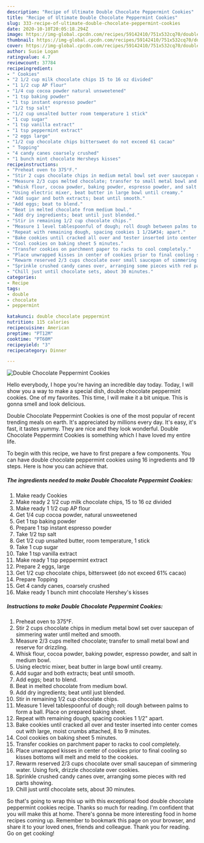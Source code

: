 ```yaml
---
description: "Recipe of Ultimate Double Chocolate Peppermint Cookies"
title: "Recipe of Ultimate Double Chocolate Peppermint Cookies"
slug: 333-recipe-of-ultimate-double-chocolate-peppermint-cookies
date: 2020-10-10T20:05:18.294Z
image: https://img-global.cpcdn.com/recipes/59142410/751x532cq70/double-chocolate-peppermint-cookies-recipe-main-photo.jpg
thumbnail: https://img-global.cpcdn.com/recipes/59142410/751x532cq70/double-chocolate-peppermint-cookies-recipe-main-photo.jpg
cover: https://img-global.cpcdn.com/recipes/59142410/751x532cq70/double-chocolate-peppermint-cookies-recipe-main-photo.jpg
author: Susie Logan
ratingvalue: 4.7
reviewcount: 37784
recipeingredient:
- " Cookies"
- "2 1/2 cup milk chocolate chips 15 to 16 oz divided"
- "1 1/2 cup AP flour"
- "1/4 cup cocoa powder natural unsweetened"
- "1 tsp baking powder"
- "1 tsp instant espresso powder"
- "1/2 tsp salt"
- "1/2 cup unsalted butter room temperature 1 stick"
- "1 cup sugar"
- "1 tsp vanilla extract"
- "1 tsp peppermint extract"
- "2 eggs large"
- "1/2 cup chocolate chips bittersweet do not exceed 61 cacao"
- " Topping"
- "4 candy canes coarsely crushed"
- "1 bunch mint chocolate Hersheys kisses"
recipeinstructions:
- "Preheat oven to 375°F."
- "Stir 2 cups chocolate chips in medium metal bowl set over saucepan of simmering water until melted and smooth."
- "Measure 2/3 cups melted chocolate; transfer to small metal bowl and reserve for drizzling."
- "Whisk flour, cocoa powder, baking powder, espresso powder, and salt in medium bowl."
- "Using electric mixer, beat butter in large bowl until creamy."
- "Add sugar and both extracts; beat until smooth."
- "Add eggs; beat to blend."
- "Beat in melted chocolate from medium bowl."
- "Add dry ingredients; beat until just blended."
- "Stir in remaining 1/2 cup chocolate chips."
- "Measure 1 level tablespoonful of dough; roll dough between palms to form a ball. Place on prepared baking sheet."
- "Repeat with remaining dough, spacing cookies 1 1/2&#34; apart."
- "Bake cookies until cracked all over and tester inserted into center comes out with large, moist crumbs attached, 8 to 9 minutes."
- "Cool cookies on baking sheet 5 minutes."
- "Transfer cookies on parchment paper to racks to cool completely."
- "Place unwrapped kisses in center of cookies prior to final cooling so kisses bottoms will melt and meld to the cookies."
- "Rewarm reserved 2/3 cups chocolate over small saucepan of simmering water. Using fork, drizzle chocolate over cookies."
- "Sprinkle crushed candy canes over, arranging some pieces with red parts showing."
- "Chill just until chocolate sets, about 30 minutes."
categories:
- Recipe
tags:
- double
- chocolate
- peppermint

katakunci: double chocolate peppermint 
nutrition: 115 calories
recipecuisine: American
preptime: "PT12M"
cooktime: "PT60M"
recipeyield: "3"
recipecategory: Dinner

---
```



![Double Chocolate Peppermint Cookies](https://img-global.cpcdn.com/recipes/59142410/751x532cq70/double-chocolate-peppermint-cookies-recipe-main-photo.jpg)

Hello everybody, I hope you're having an incredible day today. Today, I will show you a way to make a special dish, double chocolate peppermint cookies. One of my favorites. This time, I will make it a bit unique. This is gonna smell and look delicious.

Double Chocolate Peppermint Cookies is one of the most popular of recent trending meals on earth. It's appreciated by millions every day. It's easy, it's fast, it tastes yummy. They are nice and they look wonderful. Double Chocolate Peppermint Cookies is something which I have loved my entire life.




To begin with this recipe, we have to first prepare a few components. You can have double chocolate peppermint cookies using 16 ingredients and 19 steps. Here is how you can achieve that.

<!--inarticleads1-->

##### The ingredients needed to make Double Chocolate Peppermint Cookies:

1. Make ready  Cookies
1. Make ready 2 1/2 cup milk chocolate chips, 15 to 16 oz divided
1. Make ready 1 1/2 cup AP flour
1. Get 1/4 cup cocoa powder, natural unsweetened
1. Get 1 tsp baking powder
1. Prepare 1 tsp instant espresso powder
1. Take 1/2 tsp salt
1. Get 1/2 cup unsalted butter, room temperature, 1 stick
1. Take 1 cup sugar
1. Take 1 tsp vanilla extract
1. Make ready 1 tsp peppermint extract
1. Prepare 2 eggs, large
1. Get 1/2 cup chocolate chips, bittersweet (do not exceed 61% cacao)
1. Prepare  Topping
1. Get 4 candy canes, coarsely crushed
1. Make ready 1 bunch mint chocolate Hershey&#39;s kisses




<!--inarticleads2-->

##### Instructions to make Double Chocolate Peppermint Cookies:

1. Preheat oven to 375°F.
1. Stir 2 cups chocolate chips in medium metal bowl set over saucepan of simmering water until melted and smooth.
1. Measure 2/3 cups melted chocolate; transfer to small metal bowl and reserve for drizzling.
1. Whisk flour, cocoa powder, baking powder, espresso powder, and salt in medium bowl.
1. Using electric mixer, beat butter in large bowl until creamy.
1. Add sugar and both extracts; beat until smooth.
1. Add eggs; beat to blend.
1. Beat in melted chocolate from medium bowl.
1. Add dry ingredients; beat until just blended.
1. Stir in remaining 1/2 cup chocolate chips.
1. Measure 1 level tablespoonful of dough; roll dough between palms to form a ball. Place on prepared baking sheet.
1. Repeat with remaining dough, spacing cookies 1 1/2&#34; apart.
1. Bake cookies until cracked all over and tester inserted into center comes out with large, moist crumbs attached, 8 to 9 minutes.
1. Cool cookies on baking sheet 5 minutes.
1. Transfer cookies on parchment paper to racks to cool completely.
1. Place unwrapped kisses in center of cookies prior to final cooling so kisses bottoms will melt and meld to the cookies.
1. Rewarm reserved 2/3 cups chocolate over small saucepan of simmering water. Using fork, drizzle chocolate over cookies.
1. Sprinkle crushed candy canes over, arranging some pieces with red parts showing.
1. Chill just until chocolate sets, about 30 minutes.




So that's going to wrap this up with this exceptional food double chocolate peppermint cookies recipe. Thanks so much for reading. I'm confident that you will make this at home. There's gonna be more interesting food in home recipes coming up. Remember to bookmark this page on your browser, and share it to your loved ones, friends and colleague. Thank you for reading. Go on get cooking!
